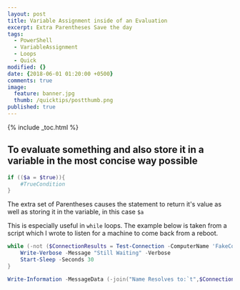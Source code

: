 ```yaml
---
layout: post
title: Variable Assignment inside of an Evaluation
excerpt: Extra Parentheses Save the day
tags:
  - PowerShell
  - VariableAssignment
  - Loops
  - Quick
modified: {}
date: {2018-06-01 01:20:00 +0500}
comments: true
image:
  feature: banner.jpg
  thumb: /quicktips/postthumb.png
published: true
---
```

{% include _toc.html %}

## To evaluate something and also store it in a variable in the most concise way possible

```PowerShell
if (($a = $true)){
    #TrueCondition
}
```

The extra set of Parentheses causes the statement to return it's value as well as storing it in the variable, in this case `$a`

This is especially useful in `while` loops. The example below is taken from a script which I wrote to listen for a machine to come back from a reboot.

```PowerShell
while (-not ($ConnectionResults = Test-Connection -ComputerName 'FakeComputerName' -Count 1 -ErrorAction SilentlyContinue)) {
    Write-Verbose -Message "Still Waiting" -Verbose
    Start-Sleep -Seconds 30
}

Write-Information -MessageData (-join("Name Resolves to:`t",$ConnectionResults.IPV4Address)) -InformationAction Continue
```
